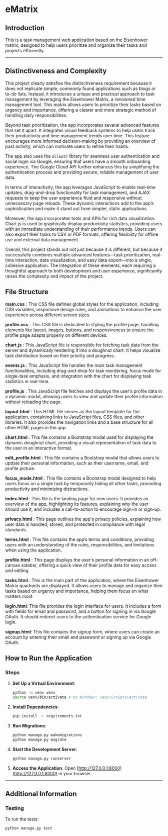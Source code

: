 # eMatrix

## Introduction

This is a task management web application based on the Eisenhower matrix, designed to help users prioritize and organize their tasks and projects efficiently.

---

## Distinctiveness and Complexity

This project clearly satisfies the distinctiveness requirement because it does not replicate simple, commonly found applications such as blogs or to-do lists. Instead, it introduces a unique and practical approach to task management by leveraging the Eisenhower Matrix, a renowned time management tool. This matrix allows users to prioritize their tasks based on urgency and importance, offering a clearer and more strategic method of handling daily responsibilities.

Beyond task prioritization, the app incorporates several advanced features that set it apart. It integrates visual feedback systems to help users track their productivity and time management trends over time. This feature encourages more informed decision-making by providing an overview of past activity, which can motivate users to refine their habits.

The app also uses the `allauth` library for seamless user authentication and social login via Google, ensuring that users have a smooth onboarding experience. The Google Cloud API further enhances this by simplifying the authentication process and providing secure, reliable management of user data.

In terms of interactivity, the app leverages JavaScript to enable real-time updates, drag-and-drop functionality for task management, and AJAX requests to keep the user experience fluid and responsive without unnecessary page reloads. These dynamic interactions add to the app’s sophistication and make it stand out from simpler, static applications.

Moreover, the app incorporates tools and APIs for rich data visualization. Chart.js is used to graphically display productivity statistics, providing users with an immediate understanding of their performance trends. Users can also export their tasks to CSV or PDF formats, offering flexibility for offline use and external data management.

Overall, this project stands out not just because it is different, but because it successfully combines multiple advanced features—task prioritization, real-time interaction, data visualization, and easy data export—into a single, cohesive application. The integration of these elements, each requiring a thoughtful approach to both development and user experience, significantly raises the complexity and impact of the project.


## File Structure

**main.css** : This CSS file defines global styles for the application, including CSS variables, responsive design rules, and animations to enhance the user experience across different screen sizes.

**profile.css** : This CSS file is dedicated to styling the profile page, handling elements like layout, images, buttons, and responsiveness to ensure the profile page adapts properly on different devices.

**chart.js** : This JavaScript file is responsible for fetching task data from the server and dynamically rendering it into a doughnut chart. It helps visualize task distribution based on their priority and progress.

**events.js** : This JavaScript file handles the main task management functionalities, including drag-and-drop for task reordering, focus mode for single-task emphasis, and integration with the chart for displaying task statistics in real-time.

**profile.js** : This JavaScript file fetches and displays the user’s profile data in a dynamic modal, allowing users to view and update their profile information without reloading the page.

**layout.html** : This HTML file serves as the layout template for the application, containing links to JavaScript files, CSS files, and other libraries. It also provides the navigation links and a base structure for all other HTML pages in the app.

**chart.html** : This file contains a Bootstrap modal used for displaying the dynamic doughnut chart, providing a visual representation of task data to the user in an interactive format.

**edit_profile.html** : This file contains a Bootstrap modal that allows users to update their personal information, such as their username, email, and profile picture.

**focus_mode.html** : This file contains a Bootstrap modal designed to help users focus on a single task by temporarily hiding all other tasks, promoting productivity and minimizing distractions.

**index.html** : This file is the landing page for new users. It provides an overview of the app, highlighting its features, explaining why the user should use it, and includes a call-to-action to encourage sign-in or sign-up.

**privacy.html** : This page outlines the app's privacy policies, explaining how user data is handled, stored, and protected in compliance with legal standards.

**terms.html** : This file contains the app’s terms and conditions, providing users with an understanding of the rules, responsibilities, and limitations when using the application.

**profile.html** : This page displays the user's personal information in an off-canvas sidebar, offering a quick view of their profile data for easy access and editing.

**tasks.html** : This is the main part of the application, where the Eisenhower Matrix quadrants are displayed. It allows users to manage and organize their tasks based on urgency and importance, helping them focus on what matters most

**login.html**: This file provides the login interface for users. It includes a form with fields for email and password, and a button for signing in via Google OAuth. It should redirect users to the authentication service for Google login.

**signup.html**: This file contains the signup form, where users can create an account by entering their email and password or signing up via Google OAuth.

## How to Run the Application

### Steps

1. **Set Up a Virtual Environment**:

    ```bash
    python -m venv venv
    source venv/bin/activate # On Windows: venv\Scripts\activate
    ```

2. **Install Dependencies**:

    ```bash
    pip install -r requirements.txt
    ```

3. **Run Migrations**:

    ```bash
    python manage.py makemigrations
    python manage.py migrate
    ```

4. **Start the Development Server**:

    ```bash
    python manage.py runserver
    ```

5. **Access the Application**:
    Open [http://127.0.0.1:8000](http://127.0.0.1:8000) in your browser.

---

## Additional Information

### Testing

To run the tests:
```bash
python manage.py test
```
